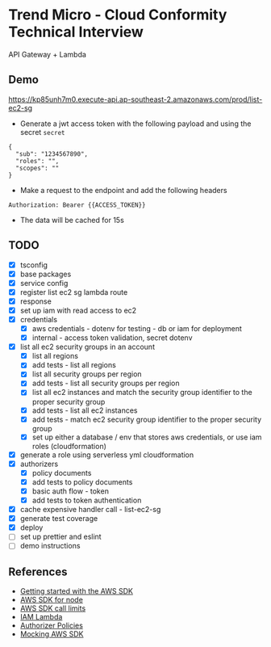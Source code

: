 # Trend Micro - Cloud Conformity Technical Interview
API Gateway + Lambda

## Demo
https://kp85unh7m0.execute-api.ap-southeast-2.amazonaws.com/prod/list-ec2-sg

- Generate a jwt access token with the following payload and using the secret `secret`
```
{
  "sub": "1234567890",
  "roles": "",
  "scopes": ""
}
```
- Make a request to the endpoint and add the following headers
```
Authorization: Bearer {{ACCESS_TOKEN}}
```
- The data will be cached for 15s


## TODO
- [x] tsconfig
- [x] base packages
- [x] service config
- [x] register list ec2 sg lambda route
- [x] response
- [x] set up iam with read access to ec2
- [x] credentials
    - [x] aws credentials - dotenv for testing - db or iam for deployment
    - [x] internal - access token validation, secret dotenv
- [x] list all ec2 security groups in an account
    - [x] list all regions
    - [x] add tests - list all regions
    - [x] list all security groups per region
    - [x] add tests - list all security groups per region
    - [x] list all ec2 instances and match the security group identifier to the proper security group
    - [x] add tests - list all ec2 instances
    - [x] add tests - match ec2 security group identifier to the proper security group
    - [x] set up either a database / env that stores aws credentials, or use iam roles (cloudformation)
- [x] generate a role using serverless yml cloudformation
- [x] authorizers
    - [x] policy documents
    - [x] add tests to policy documents
    - [x] basic auth flow - token
    - [x] add tests to token authentication
- [x] cache expensive handler call - list-ec2-sg
- [x] generate test coverage
- [x] deploy
- [ ] set up prettier and eslint
- [ ] demo instructions

## References
- [Getting started with the AWS SDK](https://docs.amazonaws.cn/en_us/sdk-for-javascript/v2/developer-guide/getting-started-nodejs.html)
- [AWS SDK for node](https://github.com/aws/aws-sdk-js)
- [AWS SDK call limits](https://docs.aws.amazon.com/AWSEC2/latest/APIReference/throttling.html)
- [IAM Lambda](https://docs.aws.amazon.com/apigateway/latest/developerguide/integrating-api-with-aws-services-lambda.html)
- [Authorizer Policies](https://docs.aws.amazon.com/apigateway/latest/developerguide/apigateway-resource-policies-examples.html )
- [Mocking AWS SDK](https://github.com/dwyl/aws-sdk-mock)